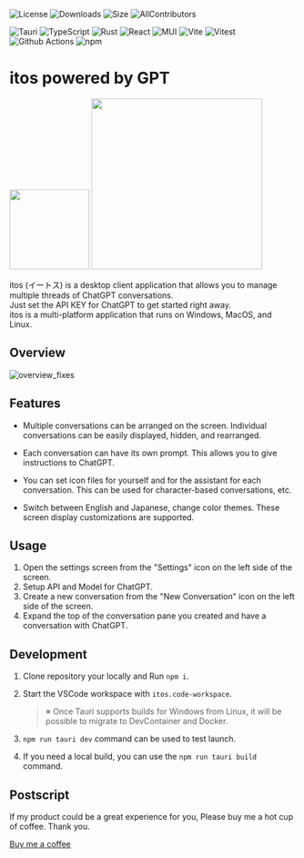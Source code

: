 ![License](https://img.shields.io/github/license/Mikoshiba-Kyu/Tauri-itos)
![Downloads](https://img.shields.io/github/downloads/Mikoshiba-Kyu/Tauri-itos/total)
![Size](https://img.shields.io/github/languages/code-size/Mikoshiba-Kyu/Tauri-itos)
![AllContributors](https://img.shields.io/github/all-contributors/Mikoshiba-Kyu/Tauri-itos/main)

![Tauri](https://img.shields.io/badge/Tauri-565656?logo=tauri&style=flat")
![TypeScript](https://img.shields.io/badge/TypeScript-565656?logo=typescript&style=flat")
![Rust](https://img.shields.io/badge/Rust-565656?logo=rust&style=flat")
![React](https://img.shields.io/badge/React-565656?logo=react&style=flat")
![MUI](https://img.shields.io/badge/MUI-565656?logo=mui&style=flat")
![Vite](https://img.shields.io/badge/Vite-565656?logo=vite&style=flat")
![Vitest](https://img.shields.io/badge/Vitest-565656?logo=vitest&style=flat")
![Github Actions](https://img.shields.io/badge/GithubActions-565656?logo=githubactions&style=flat")
![npm](https://img.shields.io/badge/npm-565656?logo=npm&style=flat")

# itos powered by GPT

<img src="https://github.com/Mikoshiba-Kyu/Tauri-itos/assets/40236427/1037a411-63f9-4f33-b31f-abdbcc94a576" width="140px"> <img src="https://github.com/Mikoshiba-Kyu/Tauri-itos/assets/40236427/c66700ab-25ab-4a87-9c24-48322f321a89" width="300px">

itos (イートス) is a desktop client application that allows you to manage multiple threads of ChatGPT conversations.  
Just set the API KEY for ChatGPT to get started right away.  
itos is a multi-platform application that runs on Windows, MacOS, and Linux.

## Overview

![overview_fixes](https://github.com/Mikoshiba-Kyu/Tauri-itos/assets/40236427/ab0b28a6-fb50-4fba-b4e7-965939804d1f)

## Features

- Multiple conversations can be arranged on the screen. Individual conversations can be easily displayed, hidden, and rearranged.

- Each conversation can have its own prompt. This allows you to give instructions to ChatGPT.

- You can set icon files for yourself and for the assistant for each conversation. This can be used for character-based conversations, etc.

- Switch between English and Japanese, change color themes. These screen display customizations are supported.

## Usage

1. Open the settings screen from the "Settings" icon on the left side of the screen.
2. Setup API and Model for ChatGPT.
3. Create a new conversation from the "New Conversation" icon on the left side of the screen.
4. Expand the top of the conversation pane you created and have a conversation with ChatGPT.

## Development

1. Clone repository your locally and Run `npm i`.

1. Start the VSCode workspace with `itos.code-workspace`.

   > ※ Once Tauri supports builds for Windows from Linux, it will be possible to migrate to DevContainer and Docker.

1. `npm run tauri dev` command can be used to test launch.

1. If you need a local build, you can use the `npm run tauri build` command.

## Postscript

If my product could be a great experience for you,
Please buy me a hot cup of coffee. Thank you.


[Buy me a coffee](https://www.buymeacoffee.com/mikoshibakyu)
